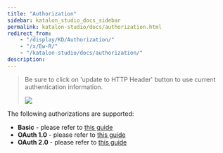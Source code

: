 ```yaml
---
title: "Authorization" 
sidebar: katalon_studio_docs_sidebar
permalink: katalon-studio/docs/authorization.html 
redirect_from:
    - "/display/KD/Authorization/"
    - "/x/Ew-R/"
    - "/katalon-studio/docs/authorization/"
description: 
---
```

> Be sure to click on 'update to HTTP Header' button to use current authentication information.
> 
> ![](https://github.com/katalon-studio/docs-images/raw/master/katalon-studio/docs/copy-of-authorization/1.png)

  
The following authorizations are supported:

*   **Basic** - please refer to [this guide](/katalon-studio/docs/authorization-basic/)
*   **OAuth 1.0** - please refer to [this guide](/katalon-studio/docs/authorization-oauth1/)
*   **OAuth 2.0** - please refer to [this guide](/katalon-studio/docs/authorization-oauth2/)

